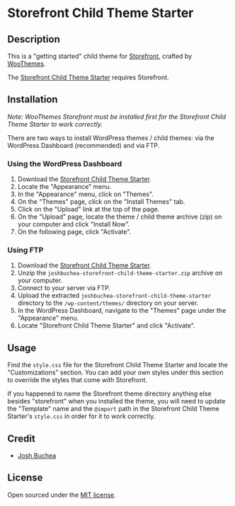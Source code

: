 # Storefront Child Theme Starter

## Description

This is a "getting started" child theme for [Storefront](http://www.woothemes.com/storefront/), crafted by [WooThemes](http://www.woothemes.com/).

The [Storefront Child Theme Starter](https://github.com/joshbuchea/storefront-child-theme-starter) requires Storefront.

## Installation

*Note: WooThemes Storefront must be installed first for the Storefront Child Theme Starter to work correctly.*

There are two ways to install WordPress themes / child themes: via the WordPress Dashboard (recommended) and via FTP. 

### Using the WordPress Dashboard

1. Download the [Storefront Child Theme Starter](https://github.com/joshbuchea/storefront-child-theme-starter/zipball/master).
2. Locate the "Appearance" menu.
3. In the "Appearance" menu, click on "Themes".
4. On the "Themes" page, click on the "Install Themes" tab.
5. Click on the "Upload" link at the top of the page.
6. On the "Upload" page, locate the theme / child theme archive (zip) on your computer and click "Install Now".
7. On the following page, click "Activate".

### Using FTP

1. Download the [Storefront Child Theme Starter](https://github.com/joshbuchea/storefront-child-theme-starter/zipball/master).
2. Unzip the ```joshbuchea-storefront-child-theme-starter.zip``` archive on your computer.
3. Connect to your server via FTP.
4. Upload the extracted ```joshbuchea-storefront-child-theme-starter``` directory to the ```/wp-content/themes/``` directory on your server.
6. In the WordPress Dashboard, navigate to the "Themes" page under the "Appearance" menu.
7. Locate "Storefront Child Theme Starter" and click "Activate".

## Usage

Find the ```style.css``` file for the Storefront Child Theme Starter and locate the "Customizations" section. You can add your own styles under this section to override the styles that come with Storefront.

If you happened to name the Storefront theme directory anything else besides "storefront" when you installed the theme, you will need to update the "Template" name and the ```@import``` path in the Storefront Child Theme Starter's ```style.css``` in order for it to work correctly.

## Credit

* [Josh Buchea](http://joshbuchea.com)

## License

Open sourced under the [MIT license](LICENSE.md).
